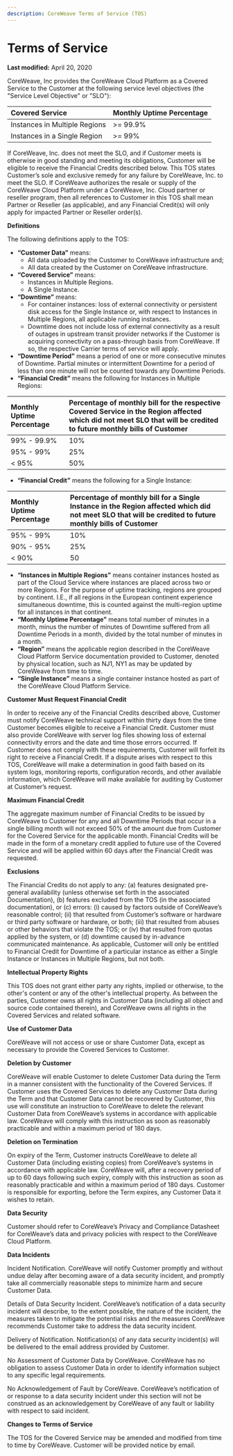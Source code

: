 ```yaml
---
description: CoreWeave Terms of Service (TOS)
---
```


# Terms of Service

**Last modified:** April 20, 2020

CoreWeave, Inc provides the CoreWeave Cloud Platform as a Covered Service to the Customer at the following service level objectives \(the "Service Level Objective" or "SLO"\):

| Covered Service | Monthly Uptime Percentage |
| :--- | :--- |
| Instances in Multiple Regions | &gt;= 99.9% |
| Instances in a Single Region | &gt;= 99% |

If CoreWeave, Inc. does not meet the SLO, and if Customer meets is otherwise in good standing and meeting its obligations, Customer will be eligible to receive the Financial Credits described below. This TOS states Customer’s sole and exclusive remedy for any failure by CoreWeave, Inc. to meet the SLO. If CoreWeave authorizes the resale or supply of  the CoreWeave Cloud Platform under a CoreWeave, Inc. Cloud partner or reseller program, then all references to Customer in this TOS shall mean Partner or Reseller \(as applicable\), and any Financial Credit\(s\) will only apply for impacted Partner or Reseller order\(s\).

**Definitions**

The following definitions apply to the TOS:

* **“Customer Data”** means:
  * All data uploaded by the Customer to CoreWeave infrastructure and;
  * All data created by the Customer on CoreWeave infrastructure.
* **“Covered Service”** means:
  * Instances in Multiple Regions.
  * A Single Instance.
* **“Downtime”** means:
  * For container instances: loss of external connectivity or persistent disk access for the Single Instance or, with respect to Instances in Multiple Regions, all applicable running instances.
  * Downtime does not include loss of external connectivity as a result of outages in upstream transit provider networks if the Customer is acquiring connectivity on a pass-through basis from CoreWeave. If so, the respective Carrier terms of service will apply.
* **“Downtime Period”** means a period of one or more consecutive minutes of Downtime. Partial minutes or intermittent Downtime for a period of less than one minute will not be counted towards any Downtime Periods.
* **“Financial Credit”** means the following for Instances in Multiple Regions:

| **Monthly Uptime Percentage** | Percentage of monthly bill for the respective Covered Service in the Region affected which did not meet SLO that will be credited to future monthly bills of Customer |
| :--- | :--- |
| 99% - 99.9% | 10% |
| 95% - 99% | 25% |
| &lt; 95% | 50% |

* **“Financial Credit”** means the following for a Single Instance:

| **Monthly Uptime Percentage** | **Percentage of monthly bill for a Single Instance in the Region affected which did not meet SLO that will be credited to future monthly bills of Customer** |
| :--- | :--- |
| 95% - 99% | 10% |
| 90% - 95% | 25% |
| &lt; 90% | 50 |

* **“Instances in Multiple Regions”** means container instances hosted as part of the Cloud Service where instances are placed across two or more Regions. For the purpose of uptime tracking, regions are grouped by continent. I.E., if all regions in the European continent experience simultaneous downtime, this is counted against the multi-region uptime for all instances in that continent.
* **“Monthly Uptime Percentage”** means total number of minutes in a month, minus the number of minutes of Downtime suffered from all Downtime Periods in a month, divided by the total number of minutes in a month.
* **“Region”** means the applicable region described in the CoreWeave Cloud Platform Service documentation provided to Customer, denoted by physical location, such as NJ1, NY1 as may be updated by CoreWeave from time to time.
* **“Single Instance”** means a single container instance hosted as part of the CoreWeave Cloud Platform Service.

**Customer Must Request Financial Credit**

In order to receive any of the Financial Credits described above, Customer must notify CoreWeave technical support within thirty days from the time Customer becomes eligible to receive a Financial Credit. Customer must also provide CoreWeave with server log files showing loss of external connectivity errors and the date and time those errors occurred. If Customer does not comply with these requirements, Customer will forfeit its right to receive a Financial Credit. If a dispute arises with respect to this TOS, CoreWeave will make a determination in good faith based on its system logs, monitoring reports, configuration records, and other available information, which CoreWeave will make available for auditing by Customer at Customer’s request.

**Maximum Financial Credit**

The aggregate maximum number of Financial Credits to be issued by CoreWeave to Customer for any and all Downtime Periods that occur in a single billing month will not exceed 50% of the amount due from Customer for the Covered Service for the applicable month. Financial Credits will be made in the form of a monetary credit applied to future use of the Covered Service and will be applied within 60 days after the Financial Credit was requested.

**Exclusions**

The Financial Credits do not apply to any: \(a\) features designated pre-general availability \(unless otherwise set forth in the associated Documentation\), \(b\) features excluded from the TOS \(in the associated documentation\), or \(c\) errors: \(i\) caused by factors outside of CoreWeave’s reasonable control; \(ii\) that resulted from Customer’s software or hardware or third party software or hardware, or both; \(iii\) that resulted from abuses or other behaviors that violate the TOS; or \(iv\) that resulted from quotas applied by the system, or \(d\) downtime caused by in-advance communicated maintenance. As applicable, Customer will only be entitled to Financial Credit for Downtime of a particular instance as either a Single Instance or Instances in Multiple Regions, but not both.

**Intellectual Property Rights**

This TOS does not grant either party any rights, implied or otherwise, to the other's content or any of the other's intellectual property. As between the parties, Customer owns all rights in Customer Data \(including all object and source code contained therein\), and CoreWeave owns all rights in the Covered Services and related software.

**Use of Customer Data** 

CoreWeave will not access or use or share Customer Data, except as necessary to provide the Covered Services to Customer.

**Deletion by Customer**

CoreWeave will enable Customer to delete Customer Data during the Term in a manner consistent with the functionality of the Covered Services. If Customer uses the Covered Services to delete any Customer Data during the Term and that Customer Data cannot be recovered by Customer, this use will constitute an instruction to CoreWeave to delete the relevant Customer Data from CoreWeave’s systems in accordance with applicable law. CoreWeave will comply with this instruction as soon as reasonably practicable and within a maximum period of 180 days.

**Deletion on Termination**

On expiry of the Term, Customer instructs CoreWeave to delete all Customer Data \(including existing copies\) from CoreWeave’s systems in accordance with applicable law. CoreWeave will, after a recovery period of up to 60 days following such expiry, comply with this instruction as soon as reasonably practicable and within a maximum period of 180 days. Customer is responsible for exporting, before the Term expires, any Customer Data it wishes to retain.  
  
**Data Security**

Customer should refer to CoreWeave’s Privacy and Compliance Datasheet for CoreWeave’s data and privacy policies with respect to the CoreWeave Cloud Platform.  

**Data Incidents**

Incident Notification. CoreWeave will notify Customer promptly and without undue delay after becoming aware of a data security incident, and promptly take all commercially reasonable steps to minimize harm and secure Customer Data.

Details of Data Security Incident. CoreWeave’s notification of a data security incident will describe, to the extent possible, the nature of the incident, the measures taken to mitigate the potential risks and the measures CoreWeave recommends Customer take to address the data security incident.

Delivery of Notification. Notification\(s\) of any data security incident\(s\) will be delivered to the email address provided by Customer.

No Assessment of Customer Data by CoreWeave. CoreWeave has no obligation to assess Customer Data in order to identify information subject to any specific legal requirements.

No Acknowledgement of Fault by CoreWeave. CoreWeave’s notification of or response to a data security incident under this section will not be construed as an acknowledgement by CoreWeave of any fault or liability with respect to said incident.

**Changes to Terms of Service**

The TOS for the Covered Service may be amended and modified from time to time by CoreWeave. Customer will be provided notice by email.  


